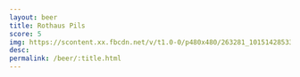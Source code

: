 ```yaml
---
layout: beer
title: Rothaus Pils
score: 5
img: https://scontent.xx.fbcdn.net/v/t1.0-0/p480x480/263281_10151428533418745_1142185316_n.jpg?oh=5282a8b3f831b69e8147cd1d7337dc90&oe=58DF7F80
desc: 
permalink: /beer/:title.html
---
```

